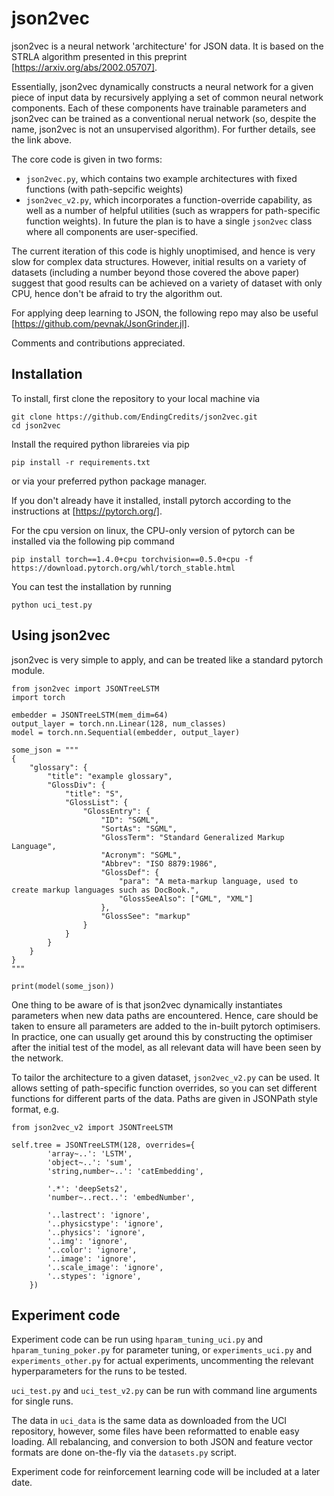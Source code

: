 # json2vec

json2vec is a neural network 'architecture' for JSON data. It is based on the STRLA algorithm presented in this preprint [https://arxiv.org/abs/2002.05707].

Essentially, json2vec dynamically constructs a neural network for a given piece of input data by recursively applying a set of common neural network components. Each of these components have trainable parameters and json2vec can be trained as a conventional nerual network (so, despite the name, json2vec is not an unsupervised algorithm). For further details, see the link above.

The core code is given in two forms:
- `json2vec.py`, which contains two example architectures with fixed functions (with path-sepcific weights)
- `json2vec_v2.py`, which incorporates a function-override capability, as well as a number of helpful utilities (such as wrappers for path-specific function weights). In future the plan is to have a single `json2vec` class  where all components are user-specified.

The current iteration of this code is highly unoptimised, and hence is very slow for complex data structures. However, initial results on a variety of datasets (including a number beyond those covered the above paper) suggest that good results can be achieved on a variety of dataset with only CPU, hence don't be afraid to try the algorithm out.

For applying deep learning to JSON, the following repo may also be useful [https://github.com/pevnak/JsonGrinder.jl].

Comments and contributions appreciated.



## Installation

To install, first clone the repository to your local machine via
```
git clone https://github.com/EndingCredits/json2vec.git
cd json2vec
```

Install the required python librareies via pip 

```
pip install -r requirements.txt
```
or via your preferred python package manager.

If you don't already have it installed, install pytorch according to the instructions at [https://pytorch.org/].

For the cpu version on linux, the CPU-only version of pytorch can be installed via the following pip command
```
pip install torch==1.4.0+cpu torchvision==0.5.0+cpu -f https://download.pytorch.org/whl/torch_stable.html
```

You can test the installation by running
```
python uci_test.py
```

## Using json2vec

json2vec is very simple to apply, and can be treated like a standard pytorch module.

```
from json2vec import JSONTreeLSTM
import torch

embedder = JSONTreeLSTM(mem_dim=64)
output_layer = torch.nn.Linear(128, num_classes)
model = torch.nn.Sequential(embedder, output_layer)

some_json = """
{
    "glossary": {
        "title": "example glossary",
		"GlossDiv": {
            "title": "S",
			"GlossList": {
                "GlossEntry": {
                    "ID": "SGML",
					"SortAs": "SGML",
					"GlossTerm": "Standard Generalized Markup Language",
					"Acronym": "SGML",
					"Abbrev": "ISO 8879:1986",
					"GlossDef": {
                        "para": "A meta-markup language, used to create markup languages such as DocBook.",
						"GlossSeeAlso": ["GML", "XML"]
                    },
					"GlossSee": "markup"
                }
            }
        }
    }
}
"""

print(model(some_json))
```

One thing to be aware of is that json2vec dynamically instantiates parameters when new data paths are encountered. Hence, care should be taken to ensure all parameters are added to the in-built pytorch optimisers. In practice, one can usually get around this by constructing the optimiser after the initial test of the model, as all relevant data will have been seen by the network.


To tailor the architecture to a given dataset, `json2vec_v2.py` can be used. It allows setting of path-specific function overrides, so you can set different functions for different parts of the data. Paths are given in JSONPath style format, e.g.

```
from json2vec_v2 import JSONTreeLSTM

self.tree = JSONTreeLSTM(128, overrides={
        'array~..': 'LSTM',
        'object~..': 'sum',
        'string,number~..': 'catEmbedding',

        '.*': 'deepSets2',
        'number~..rect..': 'embedNumber',

        '..lastrect': 'ignore',
        '..physicstype': 'ignore',
        '..physics': 'ignore',
        '..img': 'ignore',
        '..color': 'ignore',
        '..image': 'ignore',
        '..scale_image': 'ignore',
        '..stypes': 'ignore',
    })
```




## Experiment code

Experiment code can be run using `hparam_tuning_uci.py` and `hparam_tuning_poker.py` for parameter tuning, or `experiments_uci.py` and `experiments_other.py` for actual experiments, uncommenting the relevant hyperparameters for the runs to be tested.

`uci_test.py` and `uci_test_v2.py` can be run with command line arguments for single runs.

The data in `uci_data` is the same data as downloaded from the UCI repository, however, some files have been reformatted to enable easy loading. All rebalancing, and conversion to both JSON and feature vector formats are done on-the-fly via the `datasets.py` script.

Experiment code for reinforcement learning code will be included at a later date.